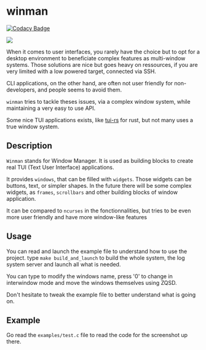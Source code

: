 # winman

[![Codacy Badge](https://api.codacy.com/project/badge/Grade/da1bc30a488b4f32a4986dc9f5dbbf39)](https://app.codacy.com/app/lethenju/winman?utm_source=github.com&utm_medium=referral&utm_content=lethenju/winman&utm_campaign=Badge_Grade_Dashboard)

![](https://i.ibb.co/C524Qvg/Screenshot-09052019-03-22-06-PM.png?raw=true)

When it comes to user interfaces, you rarely have the choice but to opt for a desktop environment to beneficiate complex features as multi-window systems. Those solutions are nice but goes heavy on ressources, if you are very limited with a low powered target, connected via SSH.

CLI applications, on the other hand, are often not user friendly for non-developers, and people seems to avoid them. 

`winman` tries to tackle theses issues, via a complex window system, while maintaining a very easy to use API.

Some nice TUI applications exists, like [tui-rs](https://github.com/fdehau/tui-rs) for rust, but not many uses a true window system.

## Description

`Winman` stands for Window Manager. It is used as building blocks to create real TUI (Text User Interface) applications.

It provides `windows`, that can be filled with `widgets`.
Those widgets can be buttons, text, or simpler shapes. In the future there will be some complex widgets, as `frames`, `scrollbars` and other building blocks of window application.

It can be compared to `ncurses` in the fonctionnalities, but tries to be even more user friendly and have more window-like features

## Usage

You can read and launch the example file to understand how to use the project.
type `make build_and_launch` to build the whole system, the log system server and launch all what is needed.

You can type to modify the windows name, press '0' to change in interwindow mode and move the windows themselves using ZQSD.

Don't hesitate to tweak the example file to better understand what is going on.

## Example

Go read the `examples/test.c` file to read the code for the screenshot up there.


